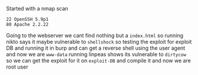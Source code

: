 Started with a nmap scan
```
22 OpenSSH 5.9p1
80 Apache 2.2.22
```
Going to the webserver we cant find nothing but a `index.html` so running nikto says it maybe vulnerable to `shellshock` so testing the exploit for exploit DB and running it in burp and can get a reverse shell using the user agent and now we are `www-data` running linpeas shows its vulnerable to `dirtycow` so we can get the exploit for it on `exploit-DB` and compile it and now we are root user  